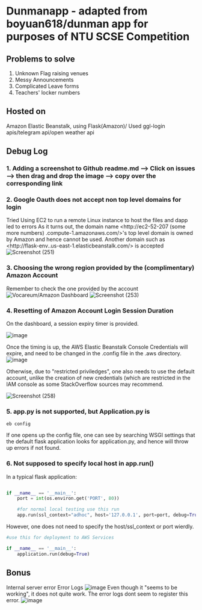 # Dunmanapp - adapted from boyuan618/dunman app for purposes of NTU SCSE Competition

## Problems to solve
1. Unknown Flag raising venues
2. Messy Announcements
3. Complicated Leave forms
4. Teachers' locker numbers


## Hosted on
Amazon Elastic Beanstalk, using Flask(Amazon)/ Used ggl-login apis/telegram api/open weather api
## Debug Log

### 1. Adding a screenshot to Github readme.md --> Click on issues --> then drag and drop the image --> copy over the corresponding link

### 2. Google Oauth does not accept non top level domains for login
Tried Using EC2 to run a remote Linux instance to host the files and dapp led to errors
As it turns out, the domain name <http://ec2-52-207 (some more numbers) .compute-1.amazonaws.com/>'s top level domain is owned by Amazon and hence cannot be used. Another domain such as <http://flask-env.<some stuff>.us-east-1.elasticbeanstalk.com/> is accepted
![Screenshot (251)](https://user-images.githubusercontent.com/47784720/72682346-fbe2aa80-3b06-11ea-8ac7-81c7b134678f.png)

### 3. Choosing the wrong region provided by the (complimentary) Amazon Account 
Remember to check the one provided by the account
![Vocareum/Amazon Dashboard](https://user-images.githubusercontent.com/47784720/72682480-59c3c200-3b08-11ea-8618-65cb378d1c5a.png)
![Screenshot (253)](https://user-images.githubusercontent.com/47784720/72682452-2719c980-3b08-11ea-9deb-96371cdcd5b2.png)

### 4. Resetting of Amazon Account Login Session Duration
On the dashboard, a session expiry timer is provided. 

![image](https://user-images.githubusercontent.com/47784720/72682537-07cf6c00-3b09-11ea-8fc2-514d04099380.png)

Once the timing is up, the AWS Elastic Beanstalk Console Credentials will expire, and need to be changed in the .config file in the .aws directory.
![image](https://user-images.githubusercontent.com/47784720/72682548-31889300-3b09-11ea-9cba-95e353032f9c.png)

Otherwise, due to "restricted priviledges", one also needs to use the default account, unlike the creation of new credentials (which are restricted in the IAM console as some StackOverflow sources may recommend.

![Screenshot (258)](https://user-images.githubusercontent.com/47784720/72682529-c9d24800-3b08-11ea-8638-1c9040dd0989.png)

### 5. app.py is not supported, but Application.py is
```terminal
eb config
```

If one opens up the config file, one can see by searching WSGI settings that the default flask application looks for application.py, and hence will throw up errors if not found.


### 6. Not supposed to specify local host in app.run()
In a typical flask application:
```python

if __name__ == '__main__':
    port = int(os.environ.get('PORT', 80))

    #for normal local testing use this run
    app.run(ssl_context="adhoc", host='127.0.0.1', port=port, debug=True)

```
However, one does not need to specify the host/ssl_context or port wierdly.
```python
#use this for deployment to AWS Services

if __name__ == '__main__':
    application.run(debug=True)
```

## Bonus

Internal server error
Error Logs
![image](https://user-images.githubusercontent.com/47784720/72682726-3c442780-3b0b-11ea-9a16-43527f77e344.png)
Even though it "seems to be working", it does not quite work. The error logs dont seem to register this error.
![image](https://user-images.githubusercontent.com/47784720/72682740-7281a700-3b0b-11ea-9dcd-8b463f444adb.png)


